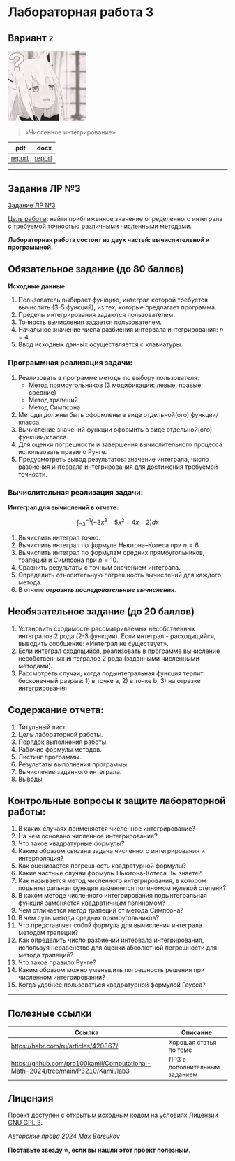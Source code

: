 # Лабораторная работа 3

## Вариант `2`

<img alt="question" src="https://github.com/maxbarsukov/itmo/blob/master/.docs/question.gif" height="160">

> «Численное интегрирование»

|.pdf|.docx|
|-|-|
| [report](./docs/report.pdf) | [report](./docs/report.docx) |

---

## Задание ЛР №3

[Задание ЛР №3](../../задания/Задание%20ЛР№3.pdf)

<ins>Цель работы</ins>: найти приближенное значение определенного интеграла с требуемой точностью различными численными методами.

**Лабораторная работа состоит из двух частей: вычислительной и программной.**

## Обязательное задание (до 80 баллов)

**Исходные данные:**

1. Пользователь выбирает функцию, интеграл которой требуется вычислить (3-5 функций), из тех, которые предлагает программа.
2. Пределы интегрирования задаются пользователем.
3. Точность вычисления задается пользователем.
4. Начальное значение числа разбиения интервала интегрирования: $n = 4$.
5. Ввод исходных данных осуществляется с клавиатуры.

### Программная реализация задачи:

1. Реализовать в программе методы по выбору пользователя:
   - Метод прямоугольников (3 модификации: левые, правые, средние)
   - Метод трапеций
   - Метод Симпсона
2. Методы должны быть оформлены в виде отдельной(ого) функции/класса.
3. Вычисление значений функции оформить в виде отдельной(ого) функции/класса.
4. Для оценки погрешности и завершения вычислительного процесса использовать правило Рунге.
5. Предусмотреть вывод результатов: значение интеграла, число разбиения интервала интегрирования для достижения требуемой точности.


### Вычислительная реализация задачи:

**Интеграл для вычислений в отчете:**

$$\int_{-3}^{-1} (-3x^3 - 5x^2 + 4x - 2) dx$$

1. Вычислить интеграл точно.
2. Вычислить интеграл по формуле Ньютона–Котеса при $n = 6$.
3. Вычислить интеграл по формулам средних прямоугольников, трапеций и Симпсона при $n = 10$.
4. Сравнить результаты с точным значением интеграла.
5. Определить относительную погрешность вычислений для каждого метода.
6. В отчете ***отразить последовательные вычисления***.

## Необязательное задание (до 20 баллов)

1. Установить сходимость рассматриваемых несобственных интегралов 2 рода (2-3 функции). Если интеграл - расходящийся, выводить сообщение: «Интеграл не существует».
2. Если интеграл сходящийся, реализовать в программе вычисление несобственных интегралов 2 рода (заданными численными методами).
3. Рассмотреть случаи, когда подынтегральная функция терпит бесконечный разрыв: 1) в точке a, 2) в точке b, 3) на отрезке интегрирования 

## Содержание отчета:

1. Титульный лист.
2. Цель лабораторной работы.
3. Порядок выполнения работы.
4. Рабочие формулы методов.
5. Листинг программы.
6. Результаты выполнения программы.
7. Вычисление заданного интеграла.
8. Выводы

## Контрольные вопросы к защите лабораторной работы:

1. В каких случаях применяется численное интегрирование?
2. На чем основано численное интегрирование?
3. Что такое квадратурные формулы?
4. Каким образом связана задача численного интегрирования и интерполяция?
5. Как оценивается погрешность квадратурной формулы?
6. Какие частные случаи формулы Ньютона-Котеса Вы знаете?
7. Как называется метод численного интегрирования, в котором подынтегральная функция заменяется полиномом нулевой степени?
8. В каком методе численного интегрирования подынтегральная функция заменяется квадратичным полиномом?
9. Чем отличается метод трапеций от метода Симпсона?
10. В чем суть метода средних прямоугольников?
11. Что представляет собой формула для вычисления интеграла методом
трапеции?
12. Как определить число разбиений интервала интегрирования, используя неравенство для оценки абсолютной погрешности для метода трапеций?
13. Что такое правило Рунге?
14. Каким образом можно уменьшить погрешность решения при численном интегрировании?
15. Когда удобнее пользоваться квадратурной формулой Гаусса?

---

## Полезные ссылки

| Ссылка | Описание |
| --- | --- |
| https://habr.com/ru/articles/420867/ | Хорошая статья по теме |
| https://github.com/pro100kamil/Computational-Math-2024/tree/main/P3210/Kamil/lab3 | ЛР3 с дополнительным заданием |

## Лицензия

Проект доступен с открытым исходным кодом на условиях [Лицензии GNU GPL 3](https://opensource.org/license/gpl-3-0/).

*Авторские права 2024 Max Barsukov*

**Поставьте звезду :star:, если вы нашли этот проект полезным.**
